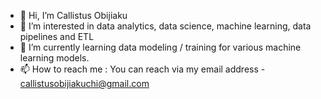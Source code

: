 - 👋 Hi, I’m Callistus Obijiaku
- 👀 I’m interested in data analytics, data science, machine learning, data pipelines and ETL
- 🌱 I’m currently learning data modeling / training for various machine learning models.
- 📫 How to reach me : You can reach via my email address - callistusobijiakuchi@gmail.com


<!---
kallyobijakz/kallyobijakz is a ✨ special ✨ repository because its `README.md` (this file) appears on your GitHub profile.
You can click the Preview link to take a look at your changes.
--->
